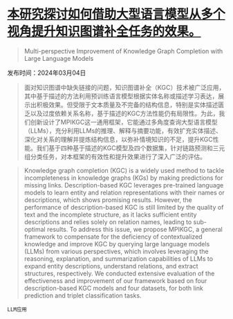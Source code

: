 # [本研究探讨如何借助大型语言模型从多个视角提升知识图谱补全任务的效果。](https://arxiv.org/abs/2403.01972)

> Multi-perspective Improvement of Knowledge Graph Completion with Large Language Models

发布时间：2024年03月04日

> 面对知识图谱中缺失链接的问题，知识图谱补全（KGC）技术被广泛应用，其中基于描述的方法利用预训练语言模型根据实体名称或描述学习表达，展示出积极效果。但受限于文本质量及不完备的结构信息，特别是实体描述匮乏以及过度依赖关系名称，基于描述的KGC方法性能仍有局限性。为此，我们创新设计了MPIKGC这一通用框架，它能通过多角度查询大型语言模型（LLMs），充分利用LLMs的推理、解释与摘要功能，有效扩充实体描述、深化对关系的理解并提炼结构信息，以弥补情境知识的不足，提升KGC性能。我们基于四种基于描述的KGC模型及四个数据集，针对链路预测和三元组分类任务，对本框架的有效性和提升效果进行了深入广泛的评估。

> Knowledge graph completion (KGC) is a widely used method to tackle incompleteness in knowledge graphs (KGs) by making predictions for missing links. Description-based KGC leverages pre-trained language models to learn entity and relation representations with their names or descriptions, which shows promising results. However, the performance of description-based KGC is still limited by the quality of text and the incomplete structure, as it lacks sufficient entity descriptions and relies solely on relation names, leading to sub-optimal results. To address this issue, we propose MPIKGC, a general framework to compensate for the deficiency of contextualized knowledge and improve KGC by querying large language models (LLMs) from various perspectives, which involves leveraging the reasoning, explanation, and summarization capabilities of LLMs to expand entity descriptions, understand relations, and extract structures, respectively. We conducted extensive evaluation of the effectiveness and improvement of our framework based on four description-based KGC models and four datasets, for both link prediction and triplet classification tasks.

`LLM应用`